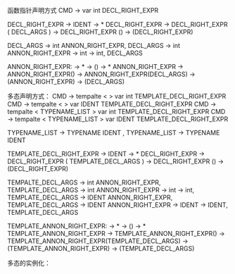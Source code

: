 函数指针声明方式
CMD -> var int DECL_RIGHT_EXPR

DECL_RIGHT_EXPR
    -> IDENT
    -> * DECL_RIGHT_EXPR
    -> DECL_RIGHT_EXPR ( DECL_ARGS )
    -> DECL_RIGHT_EXPR ()
    -> (DECL_RIGHT_EXPR)

DECL_ARGS
    -> int ANNON_RIGHT_EXPR, DECL_ARGS
    -> int ANNON_RIGHT_EXPR
    -> int
    -> int, DECL_ARGS

ANNON_RIGHT_EXPR:
    -> *
    -> ()
    -> * ANNON_RIGHT_EXPR
    -> ANNON_RIGHT_EXPR()
    -> ANNON_RIGHT_EXPR(DECL_ARGS)
    -> (ANNON_RIGHT_EXPR)
    -> (DECL_ARGS)


多态声明方式：
CMD -> tempalte < > var int TEMPLATE_DECL_RIGHT_EXPR
CMD -> tempalte < > var IDENT TEMPLATE_DECL_RIGHT_EXPR
CMD -> tempalte < TYPENAME_LIST > var int TEMPLATE_DECL_RIGHT_EXPR
CMD -> tempalte < TYPENAME_LIST > var IDENT TEMPLATE_DECL_RIGHT_EXPR

TYPENAME_LIST
    -> TYPENAME IDENT , TYPENAME_LIST
    -> TYPENAME IDENT

TEMPLATE_DECL_RIGHT_EXPR
    -> IDENT
    -> * DECL_RIGHT_EXPR
    -> DECL_RIGHT_EXPR ( TEMPLATE_DECL_ARGS )
    -> DECL_RIGHT_EXPR ()
    -> (DECL_RIGHT_EXPR)

TEMPALTE_DECL_ARGS
    -> int ANNON_RIGHT_EXPR, TEMPLATE_DECL_ARGS
    -> int ANNON_RIGHT_EXPR
    -> int
    -> int, TEMPLATE_DECL_ARGS
    -> IDENT ANNON_RIGHT_EXPR, TEMPLATE_DECL_ARGS
    -> IDENT ANNON_RIGHT_EXPR
    -> IDENT
    -> IDENT, TEMPLATE_DECL_ARGS

TEMPLATE_ANNON_RIGHT_EXPR:
    -> *
    -> ()
    -> * TEMPLATE_ANNON_RIGHT_EXPR
    -> TEMPLATE_ANNON_RIGHT_EXPR()
    -> TEMPLATE_ANNON_RIGHT_EXPR(TEMPLATE_DECL_ARGS)
    -> (TEMPLATE_ANNON_RIGHT_EXPR)
    -> (TEMPLATE_DECL_ARGS)

多态的实例化：